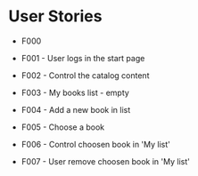 # User Stories

- F000

- F001 - User logs in the start page


- F002 - Control the catalog content


- F003 - My books list - empty


- F004 - Add a new book in list


- F005 - Choose a book


- F006 - Control choosen book in 'My list'


- F007 - User remove choosen book in 'My list'